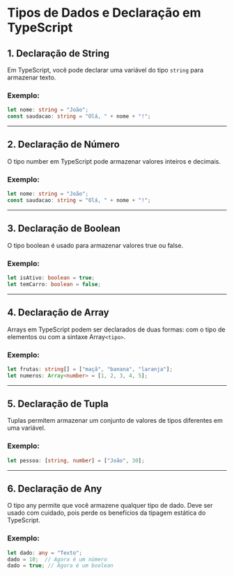 # Tipos de Dados e Declaração em TypeScript

## 1. **Declaração de String**
Em TypeScript, você pode declarar uma variável do tipo `string` para armazenar texto.

### Exemplo:
```typescript
let nome: string = "João";
const saudacao: string = "Olá, " + nome + "!";
```

---

## 2. Declaração de Número
O tipo number em TypeScript pode armazenar valores inteiros e decimais.

### Exemplo:
```typescript
let nome: string = "João";
const saudacao: string = "Olá, " + nome + "!";
```

---

## 3. Declaração de Boolean
O tipo boolean é usado para armazenar valores true ou false.

### Exemplo:
```typescript
let isAtivo: boolean = true;
let temCarro: boolean = false;
```

---

## 4. Declaração de Array
Arrays em TypeScript podem ser declarados de duas formas: com o tipo de elementos ou com a sintaxe Array`<tipo>`.

### Exemplo:
```typescript
let frutas: string[] = ["maçã", "banana", "laranja"];
let numeros: Array<number> = [1, 2, 3, 4, 5];
```
---

## 5. Declaração de Tupla
Tuplas permitem armazenar um conjunto de valores de tipos diferentes em uma variável.

### Exemplo:
```typescript
let pessoa: [string, number] = ["João", 30];
```

---

## 6. Declaração de Any
O tipo any permite que você armazene qualquer tipo de dado. Deve ser usado com cuidado, pois perde os benefícios da tipagem estática do TypeScript.

### Exemplo:
```typescript
let dado: any = "Texto";
dado = 10;  // Agora é um número
dado = true; // Agora é um boolean

```

